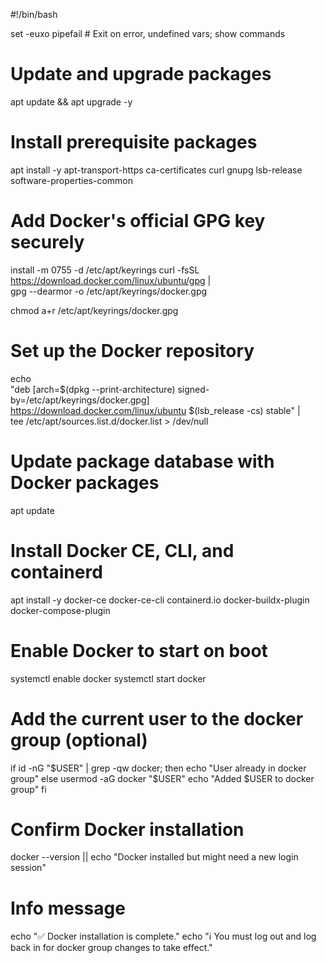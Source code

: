 #!/bin/bash

set -euxo pipefail  # Exit on error, undefined vars; show commands

# Update and upgrade packages
apt update && apt upgrade -y

# Install prerequisite packages
apt install -y apt-transport-https ca-certificates curl gnupg lsb-release software-properties-common

# Add Docker's official GPG key securely
install -m 0755 -d /etc/apt/keyrings
curl -fsSL https://download.docker.com/linux/ubuntu/gpg | \
    gpg --dearmor -o /etc/apt/keyrings/docker.gpg

chmod a+r /etc/apt/keyrings/docker.gpg

# Set up the Docker repository
echo \
  "deb [arch=$(dpkg --print-architecture) signed-by=/etc/apt/keyrings/docker.gpg] \
  https://download.docker.com/linux/ubuntu $(lsb_release -cs) stable" | \
  tee /etc/apt/sources.list.d/docker.list > /dev/null

# Update package database with Docker packages
apt update

# Install Docker CE, CLI, and containerd
apt install -y docker-ce docker-ce-cli containerd.io docker-buildx-plugin docker-compose-plugin

# Enable Docker to start on boot
systemctl enable docker
systemctl start docker

# Add the current user to the docker group (optional)
if id -nG "$USER" | grep -qw docker; then
    echo "User already in docker group"
else
    usermod -aG docker "$USER"
    echo "Added $USER to docker group"
fi

# Confirm Docker installation
docker --version || echo "Docker installed but might need a new login session"

# Info message
echo "✅ Docker installation is complete."
echo "ℹ️ You must log out and log back in for docker group changes to take effect."
